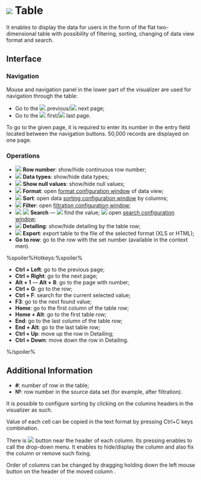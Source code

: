 # ![](../../images/icons/view_types/browse_default.svg) Table

It enables to display the data for users in the form of the flat two-dimensional table with possibility of filtering, sorting, changing of data view format and search.

## Interface

### Navigation

Mouse and navigation panel in the lower part of the visualizer are used for navigation through the table:

* Go to the ![](../../images/icons/toolbar-controls/prev_default.svg) previous/![](../../images/icons/toolbar-controls/next_default.svg) next page;
* Go to the ![](../../images/icons/toolbar-controls/first_default.svg) first/![](../../images/icons/toolbar-controls/last_default.svg) last page.

To go to the given page, it is required to enter its number in the entry field located between the navigation buttons.
50,000 records are displayed on one page.

### Operations

* ![](../../images/icons/toolbar-controls/grid-row-no_default.svg) **Row number**: show/hide continuous row number;
* ![](../../images/icons/toolbar-controls/show-data-type_default.svg) **Data types**: show/hide data types;
* ![](../../images/icons/toolbar-controls/null-count_default.svg) **Show null values**: show/hide null values;
* ![](../../images/icons/toolbar-controls/format_default.svg) **Format**: open [format configuration window](./format.md) of data view;
* ![](../../images/icons/toolbar-controls/sort-asc_default.svg) **Sort**: open data [sorting configuration window](./sorting.md) by columns;
* ![](../../images/icons/toolbar-controls/filter_default.svg) **Filter**: open [filtration configuration window](./filter.md);
* ![](../../images/icons/toolbar-controls/zoom_default.svg) ![](../../images/icons/toolbar-controls/down_default.svg) **Search** — ![](../../images/icons/toolbar-controls/zoom_default.svg) find the value; ![](../../images/icons/toolbar-controls/down_default.svg) open [search configuration window](./search.md);
* ![](../../images/icons/toolbar-controls/toggle-left-panel_default.svg) **Detailing**: show/hide detailing by the table row;
* ![](../../images/icons/toolbar-controls/export_default.svg) **Export**: export table to the file of the selected format (XLS or HTML); 
* **Go to row**: go to the row with the set number (available in the context men).

%spoiler%Hotkeys:%spoiler%

* **Ctrl + Left**: go to the previous page;
* **Ctrl + Right**: go to the next page;
* **Alt + 1** — **Alt + 8**: go to the page with number;
* **Ctrl + G**: go to the row;
* **Ctrl + F**: search for the current selected value;
* **F3**: go to the next found value;
* **Home**: go to the first column of the table row;
* **Home + Alt**: go to the first table row;
* **End**: go to the last column of the table row;
* **End + Alt**: go to the last table row;
* **Ctrl + Up**: move up the row in Detailing;
* **Ctrl + Down**: move down the row in Detailing.

%/spoiler%

## Additional Information

* **#**: number of row in the table;
* **№**: row number in the source data set (for example, after filtration).

It is possible to configure sorting by clicking on the columns headers in the visualizer as such.

Value of each cell can be copied in the text format by pressing Ctrl+C keys combination.

There is ![](../../images/icons/toolbar-controls/down_default.svg) button near the header of each column. Its pressing enables to call the drop-down menu. It enables to hide/display the column and also fix the column or remove such fixing.

Order of columns can be changed by dragging holding down the left mouse button on the header of the moved column .
